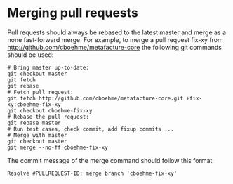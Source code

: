 # Merging pull requests

Pull requests should always be rebased to the latest master and merge as a none fast-forward merge.
For example, to merge a pull request fix-xy from http://github.com/cboehme/metafacture-core the following git commands should be used:
```
# Bring master up-to-date:
git checkout master
git fetch
git rebase
# Fetch pull request:
git fetch http://github.com/cboehme/metafacture-core.git +fix-xy:cboehme-fix-xy
git checkout cboehme-fix-xy
# Rebase the pull request:
git rebase master
# Run test cases, check commit, add fixup commits ...
# Merge with master
git checkout master
git merge --no-ff cboehme-fix-xy
```
The commit message of the merge command should follow this format:
```
Resolve #PULLREQUEST-ID: merge branch 'cboehme-fix-xy'
```